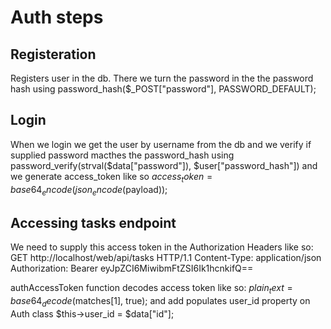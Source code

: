 # Auth steps 

## Registeration
Registers user in the db. There we turn the password in the the password hash using password_hash($_POST["password"], PASSWORD_DEFAULT);

## Login
When we login we get the user by username from the db and we verify if supplied password macthes the password_hash using password_verify(strval($data["password"]), $user["password_hash"])
and we generate access_token like so $access_token = base64_encode(json_encode($payload));

## Accessing tasks endpoint
We need to supply this access token in the Authorization Headers like so:
GET http://localhost/web/api/tasks HTTP/1.1
Content-Type: application/json
Authorization: Bearer eyJpZCI6MiwibmFtZSI6Ik1hcnkifQ==

authAccessToken function decodes access token like so:
$plain_text = base64_decode($matches[1], true); and add populates user_id property on Auth class $this->user_id = $data["id"];

